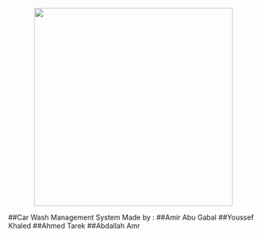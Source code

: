 <p align="center"><a href="https://laravel.com" target="_blank"><img src="https://raw.githubusercontent.com/laravel/art/master/logo-lockup/5%20SVG/2%20CMYK/1%20Full%20Color/laravel-logolockup-cmyk-red.svg" width="400"></a></p>
 ##Car Wash Management System 
 Made by :
 ##Amir Abu Gabal
 ##Youssef Khaled
 ##Ahmed Tarek 
 ##Abdallah Amr 
